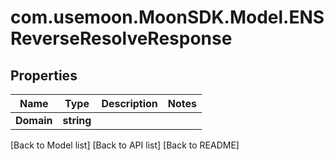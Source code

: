 # com.usemoon.MoonSDK.Model.ENSReverseResolveResponse

## Properties

| Name       | Type       | Description | Notes |
| ---------- | ---------- | ----------- | ----- |
| **Domain** | **string** |             |       |

\[Back to Model list] \[Back to API list] \[Back to README]
